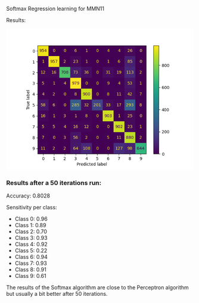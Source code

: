Softmax Regression learning for MMN11

Results:

![confusion_matrix_1.png](confusion_matrix_1.png)

<h3>Results after a 50 iterations run: </h3> 

Accuracy: 0.8028

Sensitivity per class:
* Class 0: 0.96
* Class 1: 0.89
* Class 2: 0.70
* Class 3: 0.93
* Class 4: 0.92
* Class 5: 0.22
* Class 6: 0.94
* Class 7: 0.93
* Class 8: 0.91
* Class 9: 0.61

The results of the Softmax algorithm are close to the Perceptron algorithm but usually a bit better after 50 iterations. 
